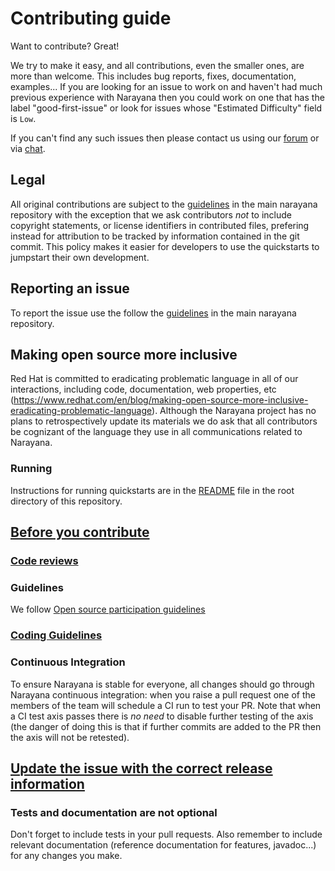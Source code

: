 # Contributing guide

Want to contribute? Great!

We try to make it easy, and all contributions, even the smaller ones, are more than welcome.
This includes bug reports, fixes, documentation, examples...
If you are looking for an issue to work on and haven't had much previous experience with Narayana then you could work on one that has the label "good-first-issue" or look for issues whose "Estimated Difficulty" field is `Low`.

If you can't find any such issues then please contact us using our [forum](https://groups.google.com/g/narayana-users) or via [chat](https://narayana.zulipchat.com/#).

## Legal

All original contributions are subject to the [guidelines](https://github.com/jbosstm/narayana/blob/main/CONTRIBUTING.md) in the main narayana repository with the exception that we ask contributors *not* to include copyright statements, or license identifiers in contributed files, prefering instead for attribution to be tracked by information contained in the git commit. This policy makes it easier for developers to use the quickstarts to jumpstart their own development.

## Reporting an issue

To report the issue use the follow the [guidelines](https://github.com/jbosstm/narayana/blob/main/CONTRIBUTING.md#reporting-an-issue) in the main narayana repository.

## Making open source more inclusive

Red Hat is committed to eradicating problematic language in all of our interactions, including code, documentation, web properties, etc (https://www.redhat.com/en/blog/making-open-source-more-inclusive-eradicating-problematic-language). Although the Narayana project has no plans to retrospectively update its materials we do ask that all contributors be cognizant of the language they use in all communications related to Narayana.

### Running

Instructions for running quickstarts are in the [README](README.md) file in the root directory of this repository.

## [Before you contribute](https://github.com/jbosstm/narayana/blob/main/CONTRIBUTING.md#before-you-contribute)

### [Code reviews](https://github.com/jbosstm/narayana/blob/main/CONTRIBUTING.md#code-reviews)

### Guidelines

We follow [Open source participation guidelines](https://www.redhat.com/en/resources/open-source-participation-guidelines-overview)

### [Coding Guidelines](https://github.com/jbosstm/narayana/blob/main/CONTRIBUTING.md#coding-guidelines)

### Continuous Integration

To ensure Narayana is stable for everyone, all changes should go through Narayana continuous integration: when you raise a pull request one of the members of the team will schedule a CI run to test your PR.
Note that when a CI test axis passes there is *no need* to disable further testing of the axis (the danger of doing this is that if further commits are added to the PR then the axis will not be retested).

## [Update the issue with the correct release information](https://github.com/jbosstm/narayana/blob/main/CONTRIBUTING.md#update-the-issue-with-the-correct-release-information)

### Tests and documentation are not optional

Don't forget to include tests in your pull requests.
Also remember to include relevant documentation (reference documentation for features, javadoc...) for any changes you make.
